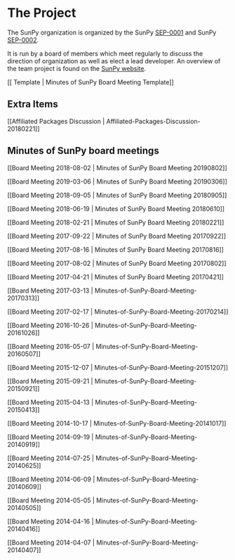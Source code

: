 # The Project

The SunPy organization is organized by the SunPy [SEP-0001](https://github.com/sunpy/sunpy-SEP/blob/master/SEP-0001.md) and SunPy [SEP-0002](https://github.com/sunpy/sunpy-SEP/blob/master/SEP-0002.md).

It is run by a board of members which meet regularly to discuss the direction of organization as well as elect a lead developer.
An overview of the team project is found on the [SunPy website](http://sunpy.org/team.html).

[[ Template | Minutes of SunPy Board Meeting Template]]

## Extra Items

[[Affiliated Packages Discussion | Affiliated-Packages-Discussion-20180221]]

## Minutes of SunPy board meetings


[[Board Meeting 2018-08-02 | Minutes of SunPy Board Meeting 20190802]]

[[Board Meeting 2019-03-06 | Minutes of SunPy Board Meeting 20190306]]

[[Board Meeting 2018-09-05 | Minutes of SunPy Board Meeting 20180905]]

[[Board Meeting 2018-06-19 | Minutes of SunPy Board Meeting 20180610]]

[[Board Meeting 2018-02-21 | Minutes of SunPy Board Meeting 20180221]]

[[Board Meeting 2017-09-22 | Minutes of SunPy Board Meeting 20170922]]

[[Board Meeting 2017-08-16 | Minutes of SunPy Board Meeting 20170816]]

[[Board Meeting 2017-08-02 | Minutes of SunPy Board Meeting 20170802]]

[[Board Meeting 2017-04-21 | Minutes of SunPy Board Meeting 20170421]]

[[Board Meeting 2017-03-13 | Minutes-of-SunPy-Board-Meeting-20170313]]

[[Board Meeting 2017-02-17 | Minutes-of-SunPy-Board-Meeting-20170214]]

[[Board Meeting 2016-10-26 | Minutes-of-SunPy-Board-Meeting-20161026]]

[[Board Meeting 2016-05-07 | Minutes-of-SunPy-Board-Meeting-20160507]]

[[Board Meeting 2015-12-07 | Minutes-of-SunPy-Board-Meeting-20151207]]

[[Board Meeting 2015-09-21 | Minutes-of-SunPy-Board-Meeting-20150921]]

[[Board Meeting 2015-04-13 | Minutes-of-SunPy-Board-Meeting-20150413]]

[[Board Meeting 2014-10-17 | Minutes-of-SunPy-Board-Meeting-20141017]]

[[Board Meeting 2014-09-19 | Minutes-of-SunPy-Board-Meeting-20140919]]

[[Board Meeting 2014-07-25 | Minutes-of-SunPy-Board-Meeting-20140625]]

[[Board Meeting 2014-06-09 | Minutes-of-SunPy-Board-Meeting-20140609]]

[[Board Meeting 2014-05-05 | Minutes-of-SunPy-Board-Meeting-20140505]]

[[Board Meeting 2014-04-16 | Minutes-of-SunPy-Board-Meeting-20140416]]

[[Board Meeting 2014-04-07 | Minutes-of-SunPy-Board-Meeting-20140407]]